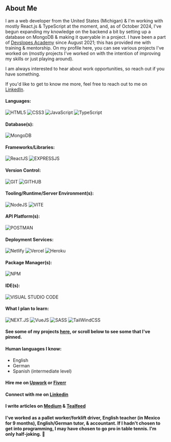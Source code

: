 ## About Me

I am a web developer from the United States (Michigan) & I'm working with mostly React.js & TypeScript at the moment, and, as of October 2024, I've begun expanding my knowledge on the backend a bit by setting up a database on MongoDB & making it queryable in a project. I have been a part of [Devslopes Academy](https://devslopes.com/) since August 2021; this has provided me with training & mentorship. On my profile here, you can see various projects I've worked on (mostly projects I've worked on with the intention of improving my skills or just playing around).

I am always interested to hear about work opportunities, so reach out if you have something.

If you'd like to get to know me more, feel free to reach out to me on [LinkedIn](https://www.linkedin.com/in/ethan-groene-1a352710b/).

#### Languages:
![HTML5](https://img.shields.io/badge/HTML-FF5733?style=flat&logo=html5&logoColor=FFFFFF)
![CSS3](https://img.shields.io/badge/CSS-%23D7D7D7?style=flat&logo=css3&logoColor=1572B6)
![JavaScript](https://img.shields.io/badge/JavaScript-F7DF1E?style=flat&logo=javascript&logoColor=000000)
![TypeScript](https://img.shields.io/badge/TypeScript-3178C6?style=flat&logo=typescript&logoColor=FFFFFF)
#### Database(s):
![MongoDB](https://img.shields.io/badge/MongoDB-%23704214?style=flat&logo=mongodb&logoColor=47A248)
#### Frameworks/Libraries:
![ReactJS](https://img.shields.io/badge/React-%23464646?style=flat&logo=react&logoColor=61DAFB)
![EXPRESSJS](https://img.shields.io/badge/ExpressJS-%23000000?style=flat&logo=express&logoColor=4FC08D)
#### Version Control:
![GIT](https://img.shields.io/badge/Git-%23F05032?style=flat&logo=git&logoColor=000000)
![GITHUB](https://img.shields.io/badge/GitHub-%23ffffff?style=flat&logo=github&logoColor=%23181717)
#### Tooling/Runtime/Server Environment(s):
![NodeJS](https://img.shields.io/badge/NodeJS-%23339933?style=flat&logo=nodedotjs&logoColor=ffffff)
![VITE](https://img.shields.io/badge/Vite-%23646CFF?style=flat&logo=vite&logoColor=ECFF00)
#### API Platform(s):
![POSTMAN](https://img.shields.io/badge/Postman-%23FF6C37?style=flat&logo=postman&logoColor=000000)
#### Deployment Services:
![Netlify](https://img.shields.io/badge/Netlify-%23000000?style=flat&logo=npm&logoColor=00C7B7)
![Vercel](https://img.shields.io/badge/Vercel-%23FFFFFF?style=flat&logo=vercel&logoColor=000000)
![Heroku](https://img.shields.io/badge/Heroku-%23430098?style=flat&logo=heroku&logoColor=000000)
#### Package Manager(s):
![NPM](https://img.shields.io/badge/NPM-%23000000?style=flat&logo=npm)
#### IDE(s):
![VISUAL STUDIO CODE](https://img.shields.io/badge/Visual%20Studio%20Code-%23007ACC?style=flat&logo=visualstudiocode&logoColor=ffffff)

#### What I plan to learn:
![NEXT.JS](https://img.shields.io/badge/NextJS-%23000000?style=flat&logo=nextdotjs&logoColor=61DAFB)
![VueJS](https://img.shields.io/badge/VueJS-%23000000?style=flat&logo=vuedotjs&logoColor=4FC08D)
![SASS](https://img.shields.io/badge/SASS-%23CC6699?style=flat&logo=sass&logoColor=000000)
![TailWindCSS](https://img.shields.io/badge/Tailwind-%2306B6D4?style=flat&logo=tailwindcss&logoColor=000000)

#### See some of my projects [here](https://github.com/EGROENE?tab=repositories), or scroll below to see some that I've pinned.

#### Human languages I know:
- English
- German
- Spanish (intermediate level)

#### Hire me on [Upwork](https://www.upwork.com/freelancers/~018b389ed0ba3fb8ba) or [Fiverr](https://www.fiverr.com/ethangroene/build-a-website-for-you-or-help-out-with-frontend-development)

#### Connect with me on [Linkedin](https://www.linkedin.com/in/ethan-groene-1a352710b/)

#### I write articles on [Medium](https://medium.com/@ethangroene) & [Tealfeed](https://tealfeed.com/ethan_172708)

#### I've worked as a pallet worker/forklift driver, English teacher (in Mexico for 9 months), English/German tutor, & accountant. If I hadn't chosen to get into programming, I may have chosen to go pro in table tennis. I'm only half-joking. :ping_pong:
